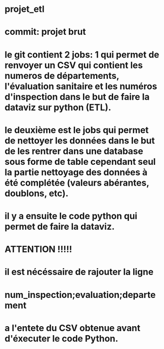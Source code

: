 # projet_etl

# commit: projet brut
# le git contient 2 jobs: 1 qui permet de renvoyer un CSV qui contient les numeros de départements, l'évaluation sanitaire et les numéros d'inspection dans le but de faire la dataviz sur python (ETL).
# le deuxième est le jobs qui permet de nettoyer les données dans le but de les rentrer dans une database sous forme de table cependant seul la partie nettoyage des données à été complétée (valeurs abérantes, doublons, etc).
# il y a ensuite le code python qui permet de faire la dataviz.

# ATTENTION !!!!!
# il est nécéssaire de rajouter la ligne 
# num_inspection;evaluation;departement
# a l'entete du CSV obtenue avant d'éxecuter le code Python.
